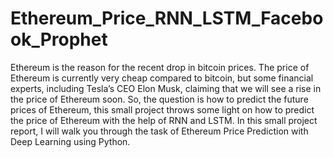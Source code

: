 # Ethereum_Price_RNN_LSTM_Facebook_Prophet

Ethereum is the reason for the recent drop in bitcoin prices. The price of Ethereum is currently very cheap compared to bitcoin, but some financial experts, including Tesla’s CEO Elon Musk, claiming that we will see a rise in the price of Ethereum soon. So, the question is how to predict the future prices of Ethereum, this small project throws some light on how to predict the price of Ethereum with the help of RNN and LSTM. In this small project report, I will walk you through the task of Ethereum Price Prediction with Deep Learning using Python.
